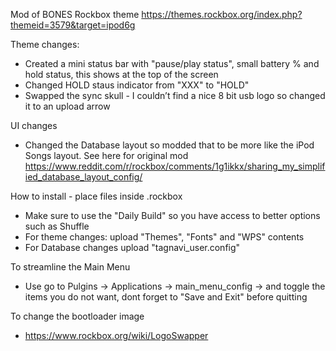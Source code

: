 Mod of BONES Rockbox theme
https://themes.rockbox.org/index.php?themeid=3579&target=ipod6g

Theme changes:
- Created a mini status bar with "pause/play status", small battery % and hold status, this shows at the top of the screen
- Changed HOLD staus indicator from "XXX" to "HOLD"
- Swapped the sync skull - I couldn’t find a nice 8 bit usb logo so changed it to an upload arrow

UI changes
- Changed the Database layout so modded that to be more like the iPod Songs layout. See here for original mod https://www.reddit.com/r/rockbox/comments/1g1ikkx/sharing_my_simplified_database_layout_config/

How to install - place files inside .rockbox
- Make sure to use the "Daily Build" so you have access to better options such as Shuffle
- For theme changes: upload "Themes", "Fonts" and "WPS" contents
- For Database changes upload "tagnavi_user.config"

To streamline the Main Menu
- Use go to Pulgins -> Applications -> main_menu_config -> and toggle the items you do not want, dont forget to "Save and Exit" before quitting

To change the bootloader image
- https://www.rockbox.org/wiki/LogoSwapper

